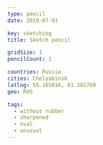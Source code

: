 ```yaml
---
type: pencil
date: 2019-07-01

key: sketching
title: Sketch pencil

gridSize: 1
pencilCount: 1

countries: Russia
cities: Chelyabinsk
latlng: 55.165016, 61.381769
geo: RUS

tags:
  - without rubber
  - sharpened
  - oval
  - unusual
---
```

